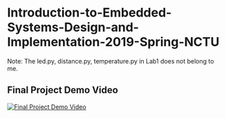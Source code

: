 # Introduction-to-Embedded-Systems-Design-and-Implementation-2019-Spring-NCTU
Note:
The led.py, distance.py, temperature.py in Lab1 does not belong to me.

## Final Project Demo Video
[![Final Project Demo Video](http://img.youtube.com/vi/eEKUy-k8wI4/0.jpg)](http://www.youtube.com/watch?v=eEKUy-k8wI4 "Final Project Demo Video")
